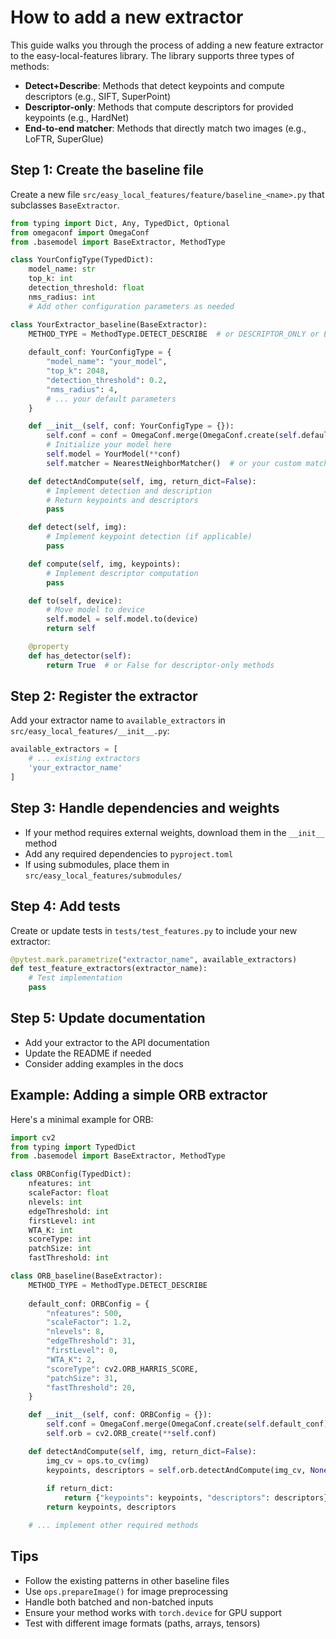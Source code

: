 # How to add a new extractor

This guide walks you through the process of adding a new feature extractor to the easy-local-features library. The library supports three types of methods:

- **Detect+Describe**: Methods that detect keypoints and compute descriptors (e.g., SIFT, SuperPoint)
- **Descriptor-only**: Methods that compute descriptors for provided keypoints (e.g., HardNet)
- **End-to-end matcher**: Methods that directly match two images (e.g., LoFTR, SuperGlue)

## Step 1: Create the baseline file

Create a new file `src/easy_local_features/feature/baseline_<name>.py` that subclasses `BaseExtractor`.

```python
from typing import Dict, Any, TypedDict, Optional
from omegaconf import OmegaConf
from .basemodel import BaseExtractor, MethodType

class YourConfigType(TypedDict):
    model_name: str
    top_k: int
    detection_threshold: float
    nms_radius: int
    # Add other configuration parameters as needed

class YourExtractor_baseline(BaseExtractor):
    METHOD_TYPE = MethodType.DETECT_DESCRIBE  # or DESCRIPTOR_ONLY or END2END_MATCHER
    
    default_conf: YourConfigType = {
        "model_name": "your_model",
        "top_k": 2048,
        "detection_threshold": 0.2,
        "nms_radius": 4,
        # ... your default parameters
    }

    def __init__(self, conf: YourConfigType = {}):
        self.conf = conf = OmegaConf.merge(OmegaConf.create(self.default_conf), conf)
        # Initialize your model here
        self.model = YourModel(**conf)
        self.matcher = NearestNeighborMatcher()  # or your custom matcher

    def detectAndCompute(self, img, return_dict=False):
        # Implement detection and description
        # Return keypoints and descriptors
        pass

    def detect(self, img):
        # Implement keypoint detection (if applicable)
        pass

    def compute(self, img, keypoints):
        # Implement descriptor computation
        pass

    def to(self, device):
        # Move model to device
        self.model = self.model.to(device)
        return self

    @property
    def has_detector(self):
        return True  # or False for descriptor-only methods
```

## Step 2: Register the extractor

Add your extractor name to `available_extractors` in `src/easy_local_features/__init__.py`:

```python
available_extractors = [
    # ... existing extractors
    'your_extractor_name'
]
```

## Step 3: Handle dependencies and weights

- If your method requires external weights, download them in the `__init__` method
- Add any required dependencies to `pyproject.toml`
- If using submodules, place them in `src/easy_local_features/submodules/`

## Step 4: Add tests

Create or update tests in `tests/test_features.py` to include your new extractor:

```python
@pytest.mark.parametrize("extractor_name", available_extractors)
def test_feature_extractors(extractor_name):
    # Test implementation
    pass
```

## Step 5: Update documentation

- Add your extractor to the API documentation
- Update the README if needed
- Consider adding examples in the docs

## Example: Adding a simple ORB extractor

Here's a minimal example for ORB:

```python
import cv2
from typing import TypedDict
from .basemodel import BaseExtractor, MethodType

class ORBConfig(TypedDict):
    nfeatures: int
    scaleFactor: float
    nlevels: int
    edgeThreshold: int
    firstLevel: int
    WTA_K: int
    scoreType: int
    patchSize: int
    fastThreshold: int

class ORB_baseline(BaseExtractor):
    METHOD_TYPE = MethodType.DETECT_DESCRIBE
    
    default_conf: ORBConfig = {
        "nfeatures": 500,
        "scaleFactor": 1.2,
        "nlevels": 8,
        "edgeThreshold": 31,
        "firstLevel": 0,
        "WTA_K": 2,
        "scoreType": cv2.ORB_HARRIS_SCORE,
        "patchSize": 31,
        "fastThreshold": 20,
    }

    def __init__(self, conf: ORBConfig = {}):
        self.conf = OmegaConf.merge(OmegaConf.create(self.default_conf), conf)
        self.orb = cv2.ORB_create(**self.conf)

    def detectAndCompute(self, img, return_dict=False):
        img_cv = ops.to_cv(img)
        keypoints, descriptors = self.orb.detectAndCompute(img_cv, None)
        
        if return_dict:
            return {"keypoints": keypoints, "descriptors": descriptors}
        return keypoints, descriptors

    # ... implement other required methods
```

## Tips

- Follow the existing patterns in other baseline files
- Use `ops.prepareImage()` for image preprocessing
- Handle both batched and non-batched inputs
- Ensure your method works with `torch.device` for GPU support
- Test with different image formats (paths, arrays, tensors)

